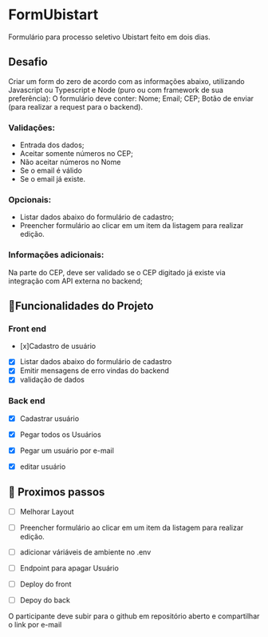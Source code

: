 # FormUbistart
Formulário para processo seletivo Ubistart feito em dois dias.
## Desafio

Criar um form do zero de acordo com as informações abaixo, utilizando Javascript ou Typescript e Node (puro ou com framework de sua preferência):
O formulário deve conter:
Nome;
Email;
CEP;
Botão de enviar (para realizar a request para o backend).

### Validações: 
- Entrada dos dados;
- Aceitar somente números no CEP; 
- Não aceitar números no Nome
- Se o email é válido
- Se o email já existe.

### Opcionais: 
- Listar dados abaixo do formulário de cadastro;
- Preencher formulário ao clicar em um item da listagem para realizar edição.

### Informações adicionais:
Na parte do CEP, deve ser validado se o CEP digitado já existe via integração com API externa no backend;

## 📱Funcionalidades do Projeto
### Front end

 - [x]Cadastro de usuário
 - [x] Listar dados abaixo do formulário de cadastro
 - [x] Emitir mensagens de erro vindas do backend 
 - [x] validação de dados
   
### Back end
 - [x] Cadastrar usuário
 - [x] Pegar todos os Usuários
 - [x] Pegar um usuário por e-mail
 - [x] editar usuário


## 👟 Proximos passos

- [ ] Melhorar Layout
- [ ] Preencher formulário ao clicar em um item da listagem para realizar edição.
- [ ] adicionar váriáveis de ambiente no .env
- [ ] Endpoint para  apagar Usuário
- [ ] Deploy do front
- [ ] Depoy do back
       




O participante deve subir para o github em repositório aberto e compartilhar o link por e-mail
